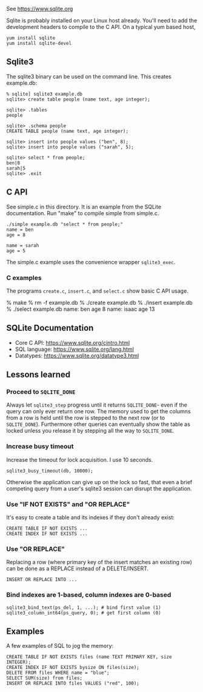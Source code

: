 See https://www.sqlite.org

Sqlite is probably installed on your Linux host already. You'll need to add the
development headers to compile to the C API. On a typical yum based host,

    yum install sqlite
    yum install sqlite-devel

## Sqlite3

The sqlite3 binary can be used on the command line. This creates example.db:

    % sqlite] sqlite3 example.db
    sqlite> create table people (name text, age integer);

    sqlite> .tables
    people

    sqlite> .schema people
    CREATE TABLE people (name text, age integer);

    sqlite> insert into people values ("ben", 8);
    sqlite> insert into people values ("sarah", 5);

    sqlite> select * from people;
    ben|8
    sarah|5
    sqlite> .exit

## C API

See simple.c in this directory. It is an example from the SQLite documentation.
Run "make" to compile simple from simple.c.

    ./simple example.db "select * from people;"
    name = ben
    age = 8

    name = sarah
    age = 5

The simple.c example uses the convenience wrapper `sqlite3_exec`.

### C examples

The programs `create.c`, `insert.c`, and `select.c` show basic C API usage.

  % make
  % rm -f example.db
  % ./create example.db
  % ./insert example.db
  % ./select example.db
  name: ben age 8
  name: isaac age 13

## SQLite Documentation

 * Core C API: https://www.sqlite.org/cintro.html
 * SQL language: https://www.sqlite.org/lang.html 
 * Datatypes: https://www.sqlite.org/datatype3.html

## Lessons learned

### Proceed to `SQLITE_DONE`

Always let `sqlite3_step` progress until it returns `SQLITE_DONE`- even if
the query can only ever return one row. The memory used to get the columns from
a row is held until the row is stepped to the next row (or to `SQLITE_DONE`).
Furthermore other queries can eventually show the table as locked unless you
release it by stepping all the way to `SQLITE_DONE`.

### Increase busy timeout 

Increase the timeout for lock acquisition. I use 10 seconds. 

    sqlite3_busy_timeout(db, 10000);

Otherwise the application can give up on the lock so fast, that even a brief
competing query from a user's sqlite3 session can disrupt the application.

### Use "IF NOT EXISTS" and "OR REPLACE"

It's easy to create a table and its indexes if they don't already exist:

    CREATE TABLE IF NOT EXISTS ...
    CREATE INDEX IF NOT EXISTS ...

### Use "OR REPLACE"

Replacing a row (where primary key of the insert matches an existing row) can
be done as a REPLACE instead of a DELETE/INSERT.

    INSERT OR REPLACE INTO ...

### Bind indexes are 1-based, column indexes are 0-based

    sqlite3_bind_text(ps_del, 1, ...); # bind first value (1)
    sqlite3_column_int64(ps_query, 0); # get first column (0)

## Examples

A few examples of SQL to jog the memory:

    CREATE TABLE IF NOT EXISTS files (name TEXT PRIMARY KEY, size INTEGER);
    CREATE INDEX IF NOT EXISTS bysize ON files(size);
    DELETE FROM files WHERE name = "blue";
    SELECT SUM(size) from files;
    INSERT OR REPLACE INTO files VALUES ("red", 100);


